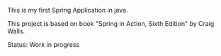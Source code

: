 This is my first Spring Application in java.

This project is based on book "Spring in Action, Sixth Edition" by Craig Walls.

Status: Work in progress